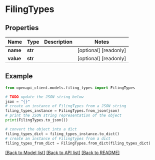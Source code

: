 # FilingTypes


## Properties

Name | Type | Description | Notes
------------ | ------------- | ------------- | -------------
**name** | **str** |  | [optional] [readonly] 
**value** | **str** |  | [optional] [readonly] 

## Example

```python
from openapi_client.models.filing_types import FilingTypes

# TODO update the JSON string below
json = "{}"
# create an instance of FilingTypes from a JSON string
filing_types_instance = FilingTypes.from_json(json)
# print the JSON string representation of the object
print(FilingTypes.to_json())

# convert the object into a dict
filing_types_dict = filing_types_instance.to_dict()
# create an instance of FilingTypes from a dict
filing_types_from_dict = FilingTypes.from_dict(filing_types_dict)
```
[[Back to Model list]](../README.md#documentation-for-models) [[Back to API list]](../README.md#documentation-for-api-endpoints) [[Back to README]](../README.md)



